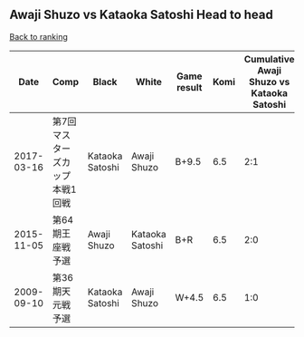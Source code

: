 ## Awaji Shuzo vs Kataoka Satoshi Head to head

[Back to ranking](../../index.md)




| **Date** | **Comp** | **Black** | **White** | **Game result** | **Komi** | **Cumulative Awaji Shuzo vs Kataoka Satoshi** | **Awaji Shuzo streak** | **Kataoka Satoshi streak** | 
| --- | --- | --- | --- | --- | --- | --- | --- | --- |
| 2017-03-16 | 第7回マスターズカップ　本戦1回戦 | Kataoka Satoshi | Awaji Shuzo | B+9.5 | 6.5 | 2:1 | 0 | 1 | 
| 2015-11-05 | 第64期王座戦予選 | Awaji Shuzo | Kataoka Satoshi | B+R | 6.5 | 2:0 | 2 | 0 | 
| 2009-09-10 | 第36期天元戦予選 | Kataoka Satoshi | Awaji Shuzo | W+4.5 | 6.5 | 1:0 | 1 | 0 |




